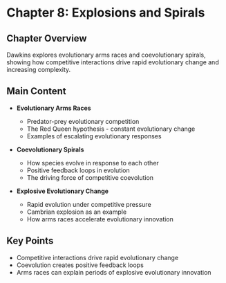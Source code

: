 # Chapter 8: Explosions and Spirals

## Chapter Overview
Dawkins explores evolutionary arms races and coevolutionary spirals, showing how competitive interactions drive rapid evolutionary change and increasing complexity.

## Main Content
- **Evolutionary Arms Races**
  - Predator-prey evolutionary competition
  - The Red Queen hypothesis - constant evolutionary change
  - Examples of escalating evolutionary responses

- **Coevolutionary Spirals**
  - How species evolve in response to each other
  - Positive feedback loops in evolution
  - The driving force of competitive coevolution

- **Explosive Evolutionary Change**
  - Rapid evolution under competitive pressure
  - Cambrian explosion as an example
  - How arms races accelerate evolutionary innovation

## Key Points
- Competitive interactions drive rapid evolutionary change
- Coevolution creates positive feedback loops
- Arms races can explain periods of explosive evolutionary innovation